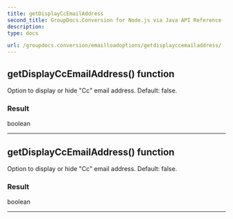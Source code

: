 ```yaml
---
title: getDisplayCcEmailAddress
second_title: GroupDocs.Conversion for Node.js via Java API Reference
description: 
type: docs

url: /groupdocs.conversion/emailloadoptions/getdisplayccemailaddress/
---
```


## getDisplayCcEmailAddress()  function

 Option to display or hide "Cc" email address. Default: false.
 

### Result
boolean


---


## getDisplayCcEmailAddress()  function

 Option to display or hide "Cc" email address. Default: false.
 

### Result
boolean


---


